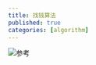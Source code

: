 ```yaml
---
title: 找钱算法
published: true
categories: [algorithm]
---
```


![参考](https://www.nowcoder.com/practice/cd82dc8a4727404ca5d32fcb487c50bf?tpId=37&tags=&title=&diffculty=0&judgeStatus=0&rp=1&tab=answerKey)
